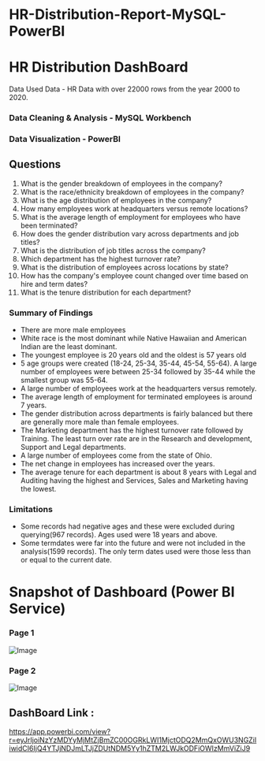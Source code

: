 # HR-Distribution-Report-MySQL-PowerBI
# HR Distribution DashBoard

Data Used
Data - HR Data with over 22000 rows from the year 2000 to 2020.

### Data Cleaning & Analysis - MySQL Workbench

### Data Visualization - PowerBI

## Questions
1. What is the gender breakdown of employees in the company?
2. What is the race/ethnicity breakdown of employees in the company?
3. What is the age distribution of employees in the company?
4. How many employees work at headquarters versus remote locations?
5. What is the average length of employment for employees who have been terminated?
6. How does the gender distribution vary across departments and job titles?
7. What is the distribution of job titles across the company?
8. Which department has the highest turnover rate?
9. What is the distribution of employees across locations by state?
10. How has the company's employee count changed over time based on hire and term dates?
11. What is the tenure distribution for each department?
### Summary of Findings
* There are more male employees
* White race is the most dominant while Native Hawaiian and American Indian are the least dominant.
* The youngest employee is 20 years old and the oldest is 57 years old
* 5 age groups were created (18-24, 25-34, 35-44, 45-54, 55-64). A large number of employees were between 25-34 followed by 35-44 while the smallest group was 55-64.
* A large number of employees work at the headquarters versus remotely.
* The average length of employment for terminated employees is around 7 years.
* The gender distribution across departments is fairly balanced but there are generally more male than female employees.
* The Marketing department has the highest turnover rate followed by Training. The least turn over rate are in the Research and development, Support and Legal departments.
* A large number of employees come from the state of Ohio.
* The net change in employees has increased over the years.
* The average tenure for each department is about 8 years with Legal and Auditing having the highest and Services, Sales and Marketing having the lowest.
### Limitations
* Some records had negative ages and these were excluded during querying(967 records). Ages used were 18 years and above.
* Some termdates were far into the future and were not included in the analysis(1599 records). The only term dates used were those less than or equal to the current date.


# Snapshot of Dashboard (Power BI Service)

### Page 1

![Image](https://github.com/user-attachments/assets/1d7da187-7992-436e-ac6c-e0719addce57)

### Page 2

![Image](https://github.com/user-attachments/assets/4a43747e-bcb8-45c8-84e2-5fc309f6cc98)



## DashBoard Link : 

https://app.powerbi.com/view?r=eyJrIjoiNzYzMDYyMjMtZjBmZC00OGRkLWI1MjctODQ2MmQxOWU3NGZiIiwidCI6IjQ4YTJjNDJmLTJjZDUtNDM5Yy1hZTM2LWJkODFiOWIzMmViZiJ9
